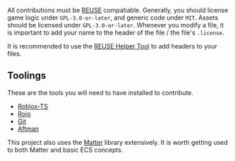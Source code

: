 All contributions must be [REUSE](https://reuse.software) compatiable. Generally, you should license game logic under `GPL-3.0-or-later`, and generic code under `MIT`. Assets should be licensed under `GPL-3.0-or-later`.  Whenever you modify a file, it is important to add your name to the header of the file / the file's `.license`.

It is recommended to use the [REUSE Helper Tool](https://git.fsfe.org/reuse/tool) to add headers to your files.

## Toolings
These are the tools you will need to have installed to contribute.

- [Roblox-TS](https://www.roblox-ts.com)
- [Rojo](https://rojo.space)
- [Git](https://git-scm.com)
- [Aftman](https://github.com/LPGhatguy/aftman)

This project also uses the [Matter](https://eryn.io/matter) library extensively. It is worth getting used to both Matter and basic ECS concepts.